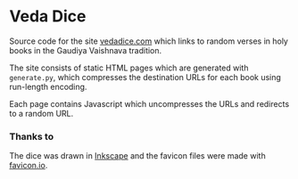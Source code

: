 # Veda Dice

Source code for the site [vedadice.com](https://vedadice.com) which links to random verses in holy books in the Gaudiya Vaishnava tradition.

The site consists of static HTML pages which are generated with `generate.py`, which compresses the destination URLs for each book using run-length encoding.

Each page contains Javascript which uncompresses the URLs and redirects to a random URL.

### Thanks to

The dice was drawn in [Inkscape](https://inkscape.org/) and the favicon files were made with [favicon.io](https://favicon.io/).
